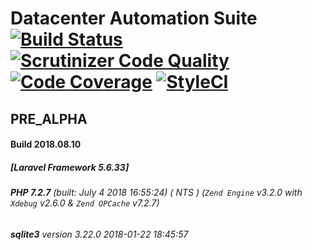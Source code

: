 # Datacenter Automation Suite [![Build Status](https://travis-ci.org/comdexxsolutionsllc/dcas-laravel56.svg?branch=master)](https://travis-ci.org/comdexxsolutionsllc/dcas-laravel56) [![Scrutinizer Code Quality](https://scrutinizer-ci.com/g/comdexxsolutionsllc/dcas-laravel56/badges/quality-score.png?b=master)](https://scrutinizer-ci.com/g/comdexxsolutionsllc/dcas-laravel56/?branch=master) [![Code Coverage](https://scrutinizer-ci.com/g/comdexxsolutionsllc/dcas-laravel56/badges/coverage.png?b=master)](https://scrutinizer-ci.com/g/comdexxsolutionsllc/dcas-laravel56/?branch=master) [![StyleCI](https://styleci.io/repos/122883759/shield?branch=master)](https://styleci.io/repos/122883759)
## PRE_ALPHA
#### Build 2018.08.10
##### [Laravel Framework 5.6.33]
###### **PHP 7.2.7** (built: July 4 2018 16:55:24)  ( NTS ) (_`Zend Engine`_ v3.2.0 with _`Xdebug`_ v2.6.0 & _`Zend OPCache`_ v7.2.7)
###### **sqlite3** version 3.22.0 2018-01-22 18:45:57

